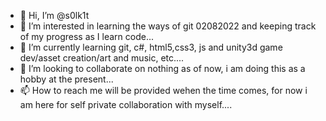 - 👋 Hi, I’m @s0lk1t
- 👀 I’m interested in learning the ways of git 02082022 and keeping track of my progress as I learn code...
- 🌱 I’m currently learning git, c#, html5,css3, js and unity3d game dev/asset creation/art and music, etc....
- 💞️ I’m looking to collaborate on nothing as of now, i am doing this as a hobby at the present...
- 📫 How to reach me will be provided wehen the time comes, for now i am here for self private collaboration with myself....

<!---
s0lk1t/s0lk1t is a ✨ special ✨ repository because its `README.md` (this file) appears on your GitHub profile.
You can click the Preview link to take a look at your changes.
--->
